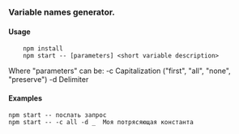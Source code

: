 ### Variable names generator.

#### Usage
```
    npm install 
    npm start -- [parameters] <short variable description>
```

Where "parameters" can be:
    -c    Capitalization ("first", "all", "none", "preserve")
    -d    Delimiter
    
#### Examples
    npm start -- послать запрос   
    npm start -- -c all -d _  Моя потрясяющая константа 
